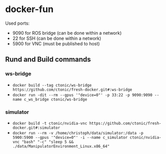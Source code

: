 # docker-fun

Used ports:
- 9090 for ROS bridge (can be done within a network)
- 22 for SSH (can be done within a network)
- 5900 for VNC (must be published to host)

## Rund and Build commands
### ws-bridge
- `docker build --tag ctonic/ws-bridge https://github.com/ctonic/fresh-docker.git#:ws-bridge`
- `docker run -dit --rm --gpus '"device=0"' -p 33:22 -p 9090:9090 --name c_ws_bridge ctonic/ws-bridge`

### simulator
- `docker build -t ctonic/nvidia-vnc https://github.com/ctonic/fresh-docker.git#:simulator`
- `docker run --rm -v /home/christoph/data/simulator:/data -p 5900:5900 --gpus '"device=0"' -i --name c_simulator ctonic/nvidia-vnc "bash" "-c" "sleep 5 && ./data/ManipulatorEnvironment_Linux.x86_64"`
